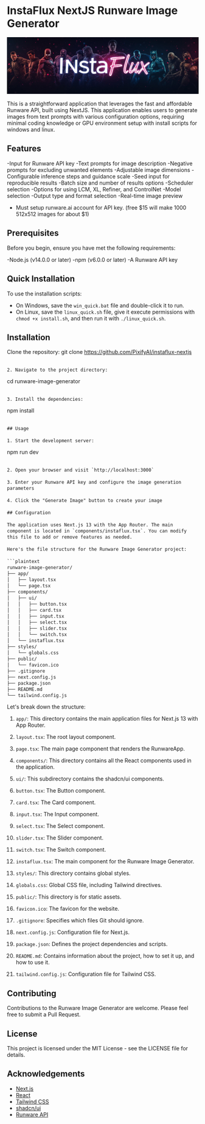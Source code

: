 # InstaFlux NextJS Runware Image Generator

![InstaFlux](instaflux.jpg)


This is a straightforward application that leverages the fast and affordable Runware API, built using NextJS. This application enables users to generate images from text prompts with various configuration options, requiring minimal coding knowledge or GPU environment setup with install scripts for windows and linux.

## Features

-Input for Runware API key
-Text prompts for image description
-Negative prompts for excluding unwanted elements
-Adjustable image dimensions
-Configurable inference steps and guidance scale
-Seed input for reproducible results
-Batch size and number of results options
-Scheduler selection
-Options for using LCM, XL, Refiner, and ControlNet
-Model selection
-Output type and format selection
-Real-time image preview
- Must setup runware.ai account for API key. (free $15 will make 1000 512x512 images for about $1)

## Prerequisites

Before you begin, ensure you have met the following requirements:

-Node.js (v14.0.0 or later)
-npm (v6.0.0 or later)
-A Runware API key

## Quick Installation

To use the installation scripts:

- On Windows, save the `win_quick.bat` file and double-click it to run.
- On Linux, save the `linux_quick.sh` file, give it execute permissions with `chmod +x install.sh`, and then run it with `./linux_quick.sh`.

## Installation

Clone the repository:
git clone https://github.com/PixifyAI/instaflux-nextjs

```plaintext

2. Navigate to the project directory:
```

cd runware-image-generator

```plaintext

3. Install the dependencies:
```

npm install

```plaintext

## Usage

1. Start the development server:
```

npm run dev

```plaintext

2. Open your browser and visit `http://localhost:3000`

3. Enter your Runware API key and configure the image generation parameters

4. Click the "Generate Image" button to create your image

## Configuration

The application uses Next.js 13 with the App Router. The main component is located in `components/instaflux.tsx`. You can modify this file to add or remove features as needed.

Here's the file structure for the Runware Image Generator project:

```plaintext
runware-image-generator/
├── app/
│   ├── layout.tsx
│   └── page.tsx
├── components/
│   ├── ui/
│   │   ├── button.tsx
│   │   ├── card.tsx
│   │   ├── input.tsx
│   │   ├── select.tsx
│   │   ├── slider.tsx
│   │   └── switch.tsx
│   └── instaflux.tsx
├── styles/
│   └── globals.css
├── public/
│   └── favicon.ico
├── .gitignore
├── next.config.js
├── package.json
├── README.md
└── tailwind.config.js
```

Let's break down the structure:

1. `app/`: This directory contains the main application files for Next.js 13 with App Router.

1. `layout.tsx`: The root layout component.
2. `page.tsx`: The main page component that renders the RunwareApp.



2. `components/`: This directory contains all the React components used in the application.

1. `ui/`: This subdirectory contains the shadcn/ui components.

1. `button.tsx`: The Button component.
2. `card.tsx`: The Card component.
3. `input.tsx`: The Input component.
4. `select.tsx`: The Select component.
5. `slider.tsx`: The Slider component.
6. `switch.tsx`: The Switch component.



2. `instaflux.tsx`: The main component for the Runware Image Generator.



3. `styles/`: This directory contains global styles.

1. `globals.css`: Global CSS file, including Tailwind directives.



4. `public/`: This directory is for static assets.

1. `favicon.ico`: The favicon for the website.



5. `.gitignore`: Specifies which files Git should ignore.
6. `next.config.js`: Configuration file for Next.js.
7. `package.json`: Defines the project dependencies and scripts.
8. `README.md`: Contains information about the project, how to set it up, and how to use it.
9. `tailwind.config.js`: Configuration file for Tailwind CSS.

## Contributing

Contributions to the Runware Image Generator are welcome. Please feel free to submit a Pull Request.

## License

This project is licensed under the MIT License - see the LICENSE file for details.

## Acknowledgements

- [Next.js](https://nextjs.org/)
- [React](https://reactjs.org/)
- [Tailwind CSS](https://tailwindcss.com/)
- [shadcn/ui](https://ui.shadcn.com/)
- [Runware API](https://runware.ai/)
```